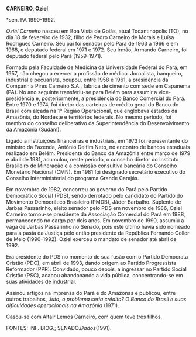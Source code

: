 **CARNEIRO, Oziel**

\*sen. PA 1990-1992.

*Oziel Carneiro* nasceu em Boa Vista de Goiás, atual Tocantinópolis
(TO), no dia 18 de fevereiro de 1932, filho de Pedro Carneiro de Morais
e Luísa Rodrigues Carneiro. Seu pai foi senador pelo Pará de 1963 a 1966
e em 1968, e deputado federal em 1971 e 1972. Seu irmão, Armando
Carneiro, foi deputado federal pelo Pará (1959-1971).

Formado pela Faculdade de Medicina da Universidade Federal do Pará, em
1957, não chegou a exercer a profissão de médico. Jornalista, banqueiro,
industrial e pecuarista, ocupou, entre 1958 e 1961, a presidência da
Companhia Pires Carneiro S.A., fábrica de cimento com sede em Capanema
(PA). No ano seguinte transferiu-se para Belém para assumir a
vice-presidência e, posteriormente, a presidência do Banco Comercial do
Pará. Entre 1970 e 1974, foi diretor das carteiras de crédito geral do
Banco do Brasil com alçada na 1ª Região Operacional, que englobava
estados da Amazônia, do Nordeste e territórios federais. No mesmo
período, foi membro do conselho deliberativo da Superintendência do
Desenvolvimento da Amazônia (Sudam).

Ligado a instituições financeiras e industriais, em 1973 foi
representante do ministro da Fazenda, Antônio Delfim Neto, no encontro
de bancos estaduais realizado em Belém. Presidente do Banco da Amazônia
entre março de 1979 e abril de 1981, acumulou, neste período, o conselho
diretor do Instituto Brasileiro de Mineração e a comissão consultiva
bancária do Conselho Monetário Nacional (CMN). Em 1981 foi designado
secretário executivo do Conselho Interministerial do programa Grande
Carajás.

Em novembro de 1982, concorreu ao governo do Pará pelo Partido
Democrático Social (PDS), sendo derrotado pelo candidato do Partido do
Movimento Democrático Brasileiro (PMDB), Jáder Barbalho. Suplente de
Jarbas Passarinho, eleito senador pelo PDS em novembro de 1986, Oziel
Carneiro tornou-se presidente da Associação Comercial do Pará em 1988,
permanecendo no cargo por dois anos. Em novembro de 1990, assumiu a vaga
de Jarbas Passarinho no Senado, pois este último havia sido nomeado para
a pasta da Justiça pelo então presidente da República Fernando Collor de
Melo (1990-1992). Oziel exerceu o mandato de senador até abril de 1992.

Era presidente do PDS no momento de sua fusão com o Partido Democrata
Cristão (PDC), em abril de 1993, dando origem ao Partido Progressista
Reformador (PPR). Convidado, pouco depois, a ingressar no Partido Social
Cristão (PSC), acabou abandonando a vida pública, concentrando-se em
suas atividades de industrial.

Assinou artigos na imprensa do Pará e do Amazonas e publicou, entre
outros trabalhos, *Juta, o problema seria crédito? O Banco do Brasil e
suas dificuldades operacionais na Amazônia* (1971).

Casou-se com Altair Lemos Carneiro, com quem teve três filhos.

FONTES: INF. BIOG.; SENADO.*Dados*(1991).

 
